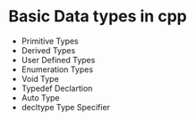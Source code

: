 # Basic Data types in cpp

- Primitive Types
- Derived Types 
- User Defined Types
- Enumeration Types
- Void Type
- Typedef Declartion
- Auto Type
- decltype Type Specifier
